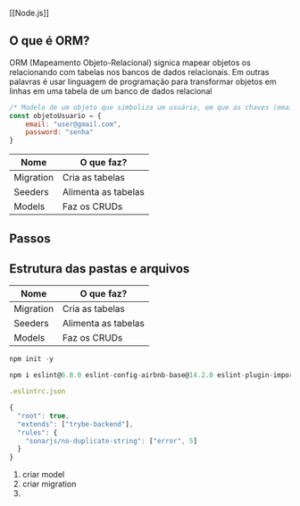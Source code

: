 [[Node.js]]
## O que é ORM?
ORM (Mapeamento Objeto-Relacional) signica mapear objetos os relacionando com tabelas nos bancos de dados relacionais. Em outras palavras é usar linguagem de programação para transformar objetos em linhas em uma tabela de um banco de dados relacional 
```js
/* Modelo de um objeto que simboliza um usuário, em que as chaves (email e password) são os cabec */
const objetoUsuario = {
	email: "user@gmail.com",
	password: "senha"
}
```
|Nome|O que faz?|
|---|---|
|Migration|Cria as tabelas|
|Seeders|Alimenta as tabelas|
|Models|Faz os CRUDs|
## Passos
## Estrutura das pastas e arquivos

|    Nome   |    O que faz?       |
|    ---    |         ---         |
| Migration | Cria as tabelas     |
| Seeders   | Alimenta as tabelas |
| Models    | Faz os CRUDs        |

```jsx
npm init -y

npm i eslint@6.8.0 eslint-config-airbnb-base@14.2.0 eslint-plugin-import@2.22.1 eslint-config-trybe-backend@1.0.3 -D

.eslintrc.json

{
  "root": true,
  "extends": ["trybe-backend"],
  "rules": {
    "sonarjs/no-duplicate-string": ["error", 5]
  }
}

```
1. criar model
2. criar migration
3. 
